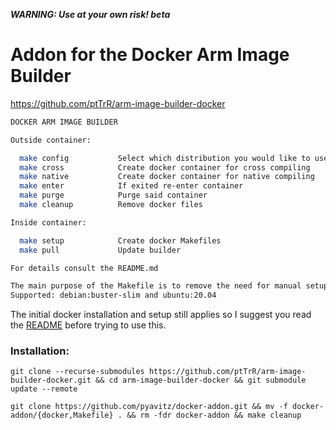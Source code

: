 ***WARNING: Use at your own risk! beta***

# Addon for the Docker Arm Image Builder

https://github.com/ptTrR/arm-image-builder-docker

```sh
DOCKER ARM IMAGE BUILDER

Outside container: 

  make config           Select which distribution you would like to use
  make cross            Create docker container for cross compiling
  make native           Create docker container for native compiling
  make enter            If exited re-enter container
  make purge            Purge said container
  make cleanup          Remove docker files

Inside container: 

  make setup            Create docker Makefiles
  make pull             Update builder

For details consult the README.md

```

```sh
The main purpose of the Makefile is to remove the need for manual setup
Supported: debian:buster-slim and ubuntu:20.04
```

The initial docker installation and setup still applies so I suggest you
read the [README](https://github.com/ptTrR/arm-image-builder-docker/blob/main/README.md) before trying to use this.

### Installation:
`git clone --recurse-submodules https://github.com/ptTrR/arm-image-builder-docker.git && cd arm-image-builder-docker && git submodule update --remote`

`git clone https://github.com/pyavitz/docker-addon.git && mv -f docker-addon/{docker,Makefile} . && rm -fdr docker-addon && make cleanup`
